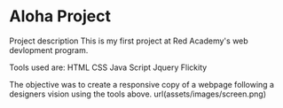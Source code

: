 # Aloha Project

Project description
This is my first project at Red Academy's web devlopment program.

Tools used are:
HTML
CSS
Java Script
Jquery
Flickity

The objective was to create a responsive copy of a webpage following a designers vision using the tools above.
url(assets/images/screen.png)